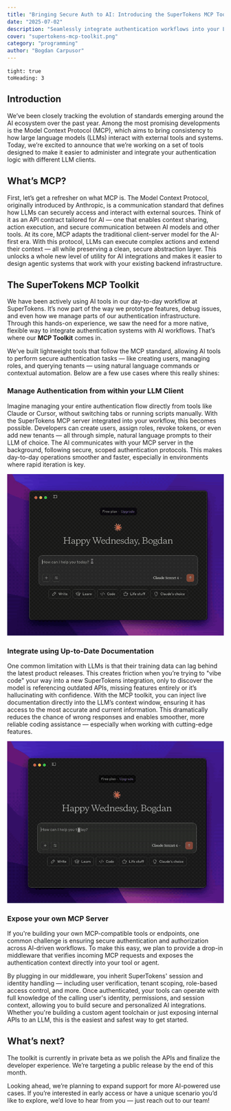 ```yaml
---
title: "Bringing Secure Auth to AI: Introducing the SuperTokens MCP Toolkit"
date: "2025-07-02"
description: "Seamlessly integrate authentication workflows into your LLM tools with the SuperTokens MCP Toolkit — a new way to bring real-time, secure auth context into AI-driven development."
cover: "supertokens-mcp-toolkit.png"
category: "programming"
author: "Bogdan Carpusor"
---
```


```toc
tight: true
toHeading: 3
```

## Introduction

We’ve been closely tracking the evolution of standards emerging around the AI ecosystem over the past year. Among the most promising developments is the Model Context Protocol (MCP), which aims to bring consistency to how large language models (LLMs) interact with external tools and systems. Today, we’re excited to announce that we’re working on a set of tools designed to make it easier to administer and integrate your authentication logic with different LLM clients.

## What’s MCP? 

First, let’s get a refresher on what MCP is. The Model Context Protocol, originally introduced by Anthropic, is a communication standard that defines how LLMs can securely access and interact with external sources. Think of it as an API contract tailored for AI — one that enables context sharing, action execution, and secure communication between AI models and other tools.
At its core, MCP adapts the traditional client-server model for the AI-first era. With this protocol, LLMs can execute complex actions and extend their context — all while preserving a clean, secure abstraction layer. This unlocks a whole new level of utility for AI integrations and makes it easier to design agentic systems that work with your existing backend infrastructure.

## The SuperTokens MCP Toolkit

We have been actively using AI tools in our day-to-day workflow at SuperTokens. It’s now part of the way we prototype features, debug issues, and even how we manage parts of our authentication infrastructure. Through this hands-on experience, we saw the need for a more native, flexible way to integrate authentication systems with AI workflows. That’s where our **MCP Toolkit** comes in.

We’ve built lightweight tools that follow the MCP standard, allowing AI tools to perform secure authentication tasks — like creating users, managing roles, and querying tenants — using natural language commands or contextual automation. Below are a few use cases where this really shines:

### Manage Authentication from within your LLM Client

Imagine managing your entire authentication flow directly from tools like Claude or Cursor, without switching tabs or running scripts manually. With the SuperTokens MCP server integrated into your workflow, this becomes possible. Developers can create users, assign roles, revoke tokens, or even add new tenants — all through simple, natural language prompts to their LLM of choice. The AI communicates with your MCP server in the background, following secure, scoped authentication protocols. This makes day-to-day operations smoother and faster, especially in environments where rapid iteration is key.

![supertokens llm flow](./llm-flow.gif)

### Integrate using Up-to-Date Documentation

One common limitation with LLMs is that their training data can lag behind the latest product releases. This creates friction when you’re trying to "vibe code" your way into a new SuperTokens integration, only to discover the model is referencing outdated APIs, missing features entirely or it’s hallucinating with confidence. With the MCP toolkit, you can inject live documentation directly into the LLM’s context window, ensuring it has access to the most accurate and current information. This dramatically reduces the chance of wrong responses and enables smoother, more reliable coding assistance — especially when working with cutting-edge features.

![update auth using upto date docs](./llm-flow-2.gif)

### Expose your own MCP Server

If you're building your own MCP-compatible tools or endpoints, one common challenge is ensuring secure authentication and authorization across AI-driven workflows. To make this easy, we plan to provide a drop-in middleware that verifies incoming MCP requests and exposes the authentication context directly into your tool or agent.

By plugging in our middleware, you inherit SuperTokens' session and identity handling — including user verification, tenant scoping, role-based access control, and more. Once authenticated, your tools can operate with full knowledge of the calling user's identity, permissions, and session context, allowing you to build secure and personalized AI integrations. Whether you're building a custom agent toolchain or just exposing internal APIs to an LLM, this is the easiest and safest way to get started.

## What’s next?

The toolkit is currently in private beta as we polish the APIs and finalize the developer experience. We’re targeting a public release by the end of this month.

Looking ahead, we’re planning to expand support for more AI-powered use cases. If you’re interested in early access or have a unique scenario you’d like to explore, we’d love to hear from you — just reach out to our team!
